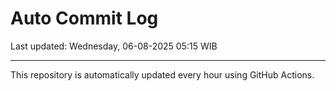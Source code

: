 # Auto Commit Log

Last updated: Wednesday, 06-08-2025 05:15 WIB

---

This repository is automatically updated every hour using GitHub Actions.
